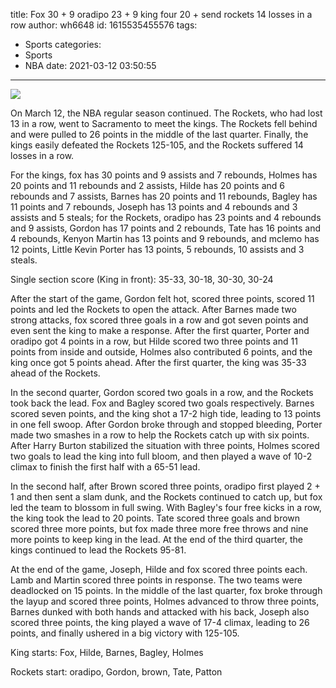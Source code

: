 title: Fox 30 + 9 oradipo 23 + 9 king four 20 + send rockets 14 losses in a row
author: wh6648
id: 1615535455576
tags: 
- Sports
categories: 
- Sports
- NBA
date: 2021-03-12 03:50:55
---
![](https://p0.itc.cn/images01/20210312/9b64dfff64d74ee08f3f8d484de44dab.jpeg)


On March 12, the NBA regular season continued. The Rockets, who had lost 13 in a row, went to Sacramento to meet the kings. The Rockets fell behind and were pulled to 26 points in the middle of the last quarter. Finally, the kings easily defeated the Rockets 125-105, and the Rockets suffered 14 losses in a row.

For the kings, fox has 30 points and 9 assists and 7 rebounds, Holmes has 20 points and 11 rebounds and 2 assists, Hilde has 20 points and 6 rebounds and 7 assists, Barnes has 20 points and 11 rebounds, Bagley has 11 points and 7 rebounds, Joseph has 13 points and 4 rebounds and 3 assists and 5 steals; for the Rockets, oradipo has 23 points and 4 rebounds and 9 assists, Gordon has 17 points and 2 rebounds, Tate has 16 points and 4 rebounds, Kenyon Martin has 13 points and 9 rebounds, and mclemo has 12 points, Little Kevin Porter has 13 points, 5 rebounds, 10 assists and 3 steals.

Single section score (King in front): 35-33, 30-18, 30-30, 30-24

After the start of the game, Gordon felt hot, scored three points, scored 11 points and led the Rockets to open the attack. After Barnes made two strong attacks, fox scored three goals in a row and got seven points and even sent the king to make a response. After the first quarter, Porter and oradipo got 4 points in a row, but Hilde scored two three points and 11 points from inside and outside, Holmes also contributed 6 points, and the king once got 5 points ahead. After the first quarter, the king was 35-33 ahead of the Rockets.

In the second quarter, Gordon scored two goals in a row, and the Rockets took back the lead. Fox and Bagley scored two goals respectively. Barnes scored seven points, and the king shot a 17-2 high tide, leading to 13 points in one fell swoop. After Gordon broke through and stopped bleeding, Porter made two smashes in a row to help the Rockets catch up with six points. After Harry Burton stabilized the situation with three points, Holmes scored two goals to lead the king into full bloom, and then played a wave of 10-2 climax to finish the first half with a 65-51 lead.

In the second half, after Brown scored three points, oradipo first played 2 + 1 and then sent a slam dunk, and the Rockets continued to catch up, but fox led the team to blossom in full swing. With Bagley's four free kicks in a row, the king took the lead to 20 points. Tate scored three goals and brown scored three more points, but fox made three more free throws and nine more points to keep king in the lead. At the end of the third quarter, the kings continued to lead the Rockets 95-81.

At the end of the game, Joseph, Hilde and fox scored three points each. Lamb and Martin scored three points in response. The two teams were deadlocked on 15 points. In the middle of the last quarter, fox broke through the layup and scored three points, Holmes advanced to throw three points, Barnes dunked with both hands and attacked with his back, Joseph also scored three points, the king played a wave of 17-4 climax, leading to 26 points, and finally ushered in a big victory with 125-105.

King starts: Fox, Hilde, Barnes, Bagley, Holmes

Rockets start: oradipo, Gordon, brown, Tate, Patton

